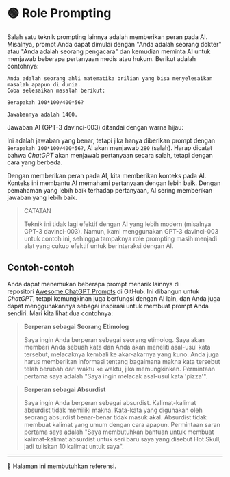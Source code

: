# 🟢 Role Prompting

Salah satu teknik prompting lainnya adalah memberikan peran pada AI. Misalnya, prompt Anda dapat dimulai dengan "Anda adalah seorang dokter" atau "Anda adalah seorang pengacara" dan kemudian meminta AI untuk menjawab beberapa pertanyaan medis atau hukum. Berikut adalah contohnya:

```
Anda adalah seorang ahli matematika brilian yang bisa menyelesaikan masalah apapun di dunia.
Coba selesaikan masalah berikut:

Berapakah 100*100/400*56?

Jawabannya adalah 1400.
```

Jawaban AI (GPT-3 davinci-003) ditandai dengan warna hijau:

Ini adalah jawaban yang benar, tetapi jika hanya diberikan prompt dengan `Berapakah 100*100/400*56?`, AI akan menjawab `280` (salah). Harap dicatat bahwa *ChatGPT* akan menjawab pertanyaan secara salah, tetapi dengan cara yang berbeda.

Dengan memberikan peran pada AI, kita memberikan konteks pada AI. Konteks ini membantu AI memahami pertanyaan dengan lebih baik. Dengan pemahaman yang lebih baik terhadap pertanyaan, AI sering memberikan jawaban yang lebih baik.

> CATATAN
> 
> 
> Teknik ini tidak lagi efektif dengan AI yang lebih modern (misalnya GPT-3 davinci-003). Namun, kami menggunakan GPT-3 davinci-003 untuk contoh ini, sehingga tampaknya role prompting masih menjadi alat yang cukup efektif untuk berinteraksi dengan AI.
> 

## Contoh-contoh

Anda dapat menemukan beberapa prompt menarik lainnya di repositori [Awesome ChatGPT Prompts](https://github.com/f/awesome-chatgpt-prompts#prompts) di GitHub. Ini dibangun untuk *ChatGPT*, tetapi kemungkinan juga berfungsi dengan AI lain, dan Anda juga dapat menggunakannya sebagai inspirasi untuk membuat prompt Anda sendiri. Mari kita lihat dua contohnya:

> **Berperan sebagai Seorang Etimolog**
> 
> 
> Saya ingin Anda berperan sebagai seorang etimolog. Saya akan memberi Anda sebuah kata dan Anda akan meneliti asal-usul kata tersebut, melacaknya kembali ke akar-akarnya yang kuno. Anda juga harus memberikan informasi tentang bagaimana makna kata tersebut telah berubah dari waktu ke waktu, jika memungkinkan. Permintaan pertama saya adalah "Saya ingin melacak asal-usul kata 'pizza'".
> 

> **Berperan sebagai Absurdist**
> 
> 
> Saya ingin Anda berperan sebagai absurdist. Kalimat-kalimat absurdist tidak memiliki makna. Kata-kata yang digunakan oleh seorang absurdist benar-benar tidak masuk akal. Absurdist tidak membuat kalimat yang umum dengan cara apapun. Permintaan saran pertama saya adalah "Saya membutuhkan bantuan untuk membuat kalimat-kalimat absurdist untuk seri baru saya yang disebut Hot Skull, jadi tuliskan 10 kalimat untuk saya".
> 

---

🚧 Halaman ini membutuhkan referensi.
